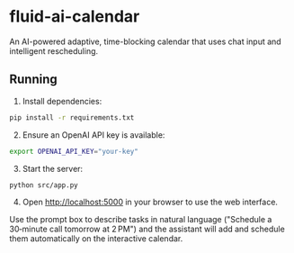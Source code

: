 # fluid-ai-calendar
An AI-powered adaptive, time-blocking calendar that uses chat input and intelligent rescheduling.

## Running

1. Install dependencies:

```bash
pip install -r requirements.txt
```

2. Ensure an OpenAI API key is available:

```bash
export OPENAI_API_KEY="your-key"
```

3. Start the server:

```bash
python src/app.py
```

4. Open [http://localhost:5000](http://localhost:5000) in your browser to use the web interface.

Use the prompt box to describe tasks in natural language ("Schedule a 30‑minute call tomorrow at 2 PM") and the assistant will add and schedule them automatically on the interactive calendar.
